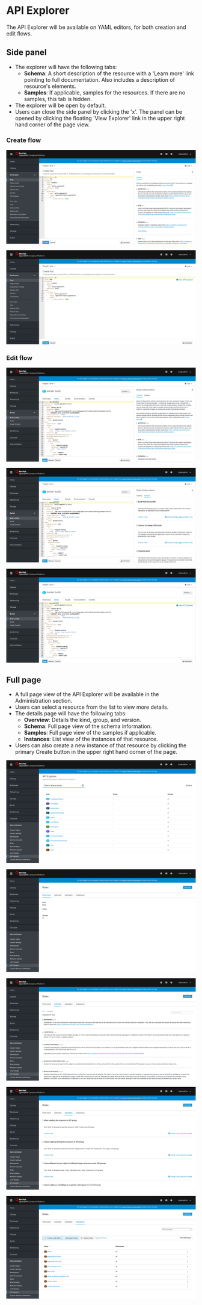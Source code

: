 # API Explorer

The API Explorer will be available on YAML editors, for both creation and edit flows.

## Side panel
* The explorer will have the following tabs:
  * **Schema**: A short description of the resource with a 'Learn more' link pointing to full documentation. Also includes a description of resource's elements.
  * **Samples**: If applicable, samples for the resources. If there are no samples, this tab is hidden.
* The explorer will be open by default.
* Users can close the side panel by clicking the 'x'. The panel can be opened by clicking the floating 'View Explorer' link in the upper right hand corner of the page view.

### Create flow
![pod schema](img/pod-schema.png)

![pod](img/pod.png)

### Edit flow
![build config](img/buildconfig-schema.png)

![build config](img/buildconfig-samples.png)

![build config](img/buildconfig.png)

## Full page
* A full page view of the API Explorer will be available in the Administration section.
* Users can select a resource from the list to view more details.
* The details page will have the following tabs:
  * **Overview**: Details the kind, group, and version.
  * **Schema**: Full page view of the schema information.
  * **Samples**: Full page view of the samples if applicable.
  * **Instances**: List view of the instances of that resource.
* Users can also create a new instance of that resource by clicking the primary Create button in the upper right hand corner of the page.

![full](img/full.png)

![full overview](img/full-overview.png)

![full schema](img/full-schema.png)

![full samples](img/full-samples.png)

![full instances](img/full-instances.png)
